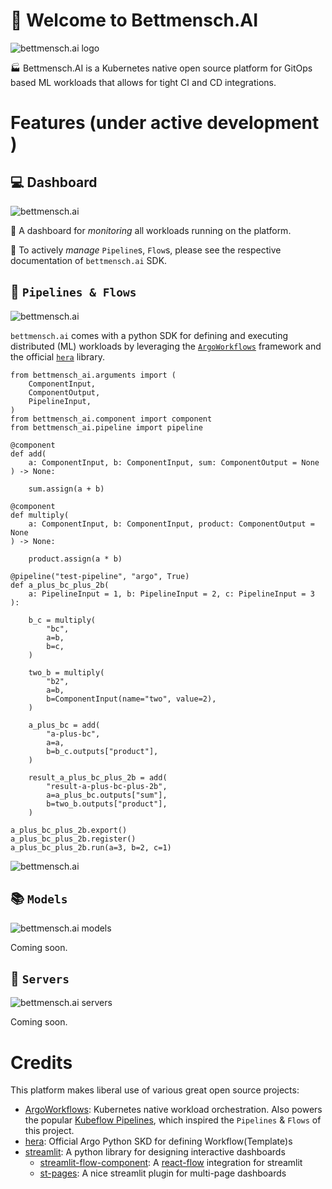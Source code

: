 # :hotel: Welcome to Bettmensch.AI

![bettmensch.ai logo](image/logo_transparent.png)

:factory: Bettmensch.AI is a Kubernetes native open source platform for GitOps based ML workloads that allows for tight CI and CD integrations.

# Features (under active development )

## :computer: Dashboard

![bettmensch.ai](image/dashboard_0_home.JPG)

:eyes: A dashboard for *monitoring* all workloads running on the platform.

:open_hands: To actively *manage* `Pipeline`s, `Flow`s, please see the respective documentation of `bettmensch.ai` SDK.

## :twisted_rightwards_arrows: `Pipelines & Flows`

![bettmensch.ai](image/dashboard_1_pipelines.JPG)

`bettmensch.ai` comes with a python SDK for defining and executing distributed (ML) workloads by leveraging the [`ArgoWorkflows`](https://argoproj.github.io/workflows/) framework and the official [`hera`](https://github.com/argoproj-labs/hera) library.

```
from bettmensch_ai.arguments import (
    ComponentInput,
    ComponentOutput,
    PipelineInput,
)
from bettmensch_ai.component import component
from bettmensch_ai.pipeline import pipeline

@component
def add(
    a: ComponentInput, b: ComponentInput, sum: ComponentOutput = None
) -> None:

    sum.assign(a + b)

@component
def multiply(
    a: ComponentInput, b: ComponentInput, product: ComponentOutput = None
) -> None:

    product.assign(a * b)

@pipeline("test-pipeline", "argo", True)
def a_plus_bc_plus_2b(
    a: PipelineInput = 1, b: PipelineInput = 2, c: PipelineInput = 3
):

    b_c = multiply(
        "bc",
        a=b,
        b=c,
    )

    two_b = multiply(
        "b2",
        a=b,
        b=ComponentInput(name="two", value=2),
    )

    a_plus_bc = add(
        "a-plus-bc",
        a=a,
        b=b_c.outputs["product"],
    )

    result_a_plus_bc_plus_2b = add(
        "result-a-plus-bc-plus-2b",
        a=a_plus_bc.outputs["sum"],
        b=two_b.outputs["product"],
    )

a_plus_bc_plus_2b.export()
a_plus_bc_plus_2b.register()
a_plus_bc_plus_2b.run(a=3, b=2, c=1)
```

![bettmensch.ai](image/dashboard_2_flows.JPG)

## :books: `Models`

![bettmensch.ai models](image/dashboard_3_models.JPG)

Coming soon.

## :rocket: `Servers`

![bettmensch.ai servers](image/dashboard_4_servers.JPG)

Coming soon.

# Credits

This platform makes liberal use of various great open source projects:
- [ArgoWorkflows](https://argoproj.github.io/workflows/): Kubernetes native workload orchestration. Also powers the popular [Kubeflow Pipelines](https://github.com/kubeflow/pipelines), which inspired the `Pipelines` & `Flows` of this project.
- [hera](https://github.com/argoproj-labs/hera): Official Argo Python SKD for defining Workflow(Template)s
- [streamlit](https://streamlit.io/): A python library for designing interactive dashboards
  - [streamlit-flow-component](https://github.com/dkapur17/streamlit-flow): A [react-flow](https://reactflow.dev/) integration for streamlit
  - [st-pages](https://st-pages.streamlit.app/): A nice streamlit plugin for multi-page dashboards